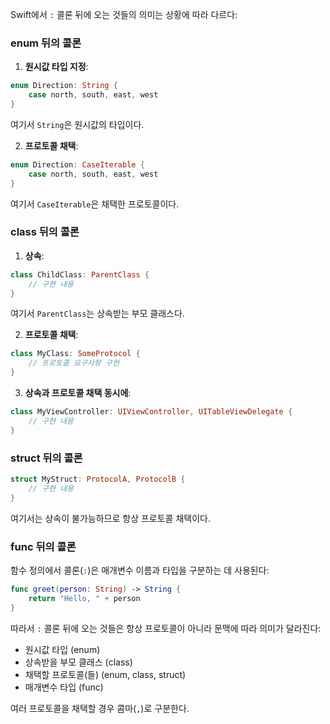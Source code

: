 Swift에서 `:` 콜론 뒤에 오는 것들의 의미는 상황에 따라 다르다:

### enum 뒤의 콜론

1. **원시값 타입 지정**:

```swift
enum Direction: String {
    case north, south, east, west
}
```

여기서 `String`은 원시값의 타입이다.

2. **프로토콜 채택**:

```swift
enum Direction: CaseIterable {
    case north, south, east, west
}
```

여기서 `CaseIterable`은 채택한 프로토콜이다.

### class 뒤의 콜론

1. **상속**:

```swift
class ChildClass: ParentClass {
    // 구현 내용
}
```

여기서 `ParentClass`는 상속받는 부모 클래스다.

2. **프로토콜 채택**:

```swift
class MyClass: SomeProtocol {
    // 프로토콜 요구사항 구현
}
```

3. **상속과 프로토콜 채택 동시에**:

```swift
class MyViewController: UIViewController, UITableViewDelegate {
    // 구현 내용
}
```

### struct 뒤의 콜론

```swift
struct MyStruct: ProtocolA, ProtocolB {
    // 구현 내용
}
```

여기서는 상속이 불가능하므로 항상 프로토콜 채택이다.

### func 뒤의 콜론

함수 정의에서 콜론(`:`)은 매개변수 이름과 타입을 구분하는 데 사용된다:

```swift
func greet(person: String) -> String {
    return "Hello, " + person
}
```

따라서 `:` 콜론 뒤에 오는 것들은 항상 프로토콜이 아니라 문맥에 따라 의미가 달라진다:

- 원시값 타입 (enum)
- 상속받을 부모 클래스 (class)
- 채택할 프로토콜(들) (enum, class, struct)
- 매개변수 타입 (func)

여러 프로토콜을 채택할 경우 콤마(`,`)로 구분한다.